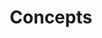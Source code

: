 ---
title: Concepts
menuTitle: Concepts
description: |
  The Concepts section helps you learn about the parts of the United
  Manufacturing Hub system, and helps you obtain a deeper understanding of
  how it works.
weight: 1600
---